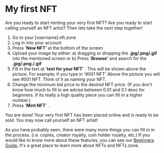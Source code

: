 # My first NFT

Are you ready to start minting your very first NFT? Are you ready to start calling yourself an NFT artist? Then lets take the next step together!

1. Go to your \[username].nft.zone
2. Log in into your account
3. Press '**New NFT**' at the bottom of the screen
4. Upload your image by either: a) dragging or dropping the **.jpg/.png/.gif** into the mentioned screen or b) Press '**Browse'** and search for the **.jpg/.png./.gif**&#x20;
5. Fill in the text at '**text for your NFT**' . This will be shown above the picture. For example; if you type in '#001 NFT'  Above the picture you will see #001 NFT. Think of it as naming your NFT.&#x20;
6. Change the minimum bid price to the desired NFT price. (If you don't know how much to fill in we advise between 0.01 and 0.1 deso for beginners. If its really a high quality piece you can fill in a higher number.)&#x20;
7. Press '**Mint NFT**' .



You are done! Your very first NFT has been placed online and is ready to be sold. You may now call yourself an NFT artist!

As you have probably seen, there were many more things you can fill in in the process. (i.e. copies, creator royalty, coin holder royalty, etc.) If you would like to know more about these features, you can see our [Beginners Guide.](https://app.gitbook.com/o/hhkiTE1cLAJkwKs4XguV/s/1uei8FM8t4nPzvokagIX/) It's a great place to learn more about NFTs and NFTz.zone.
